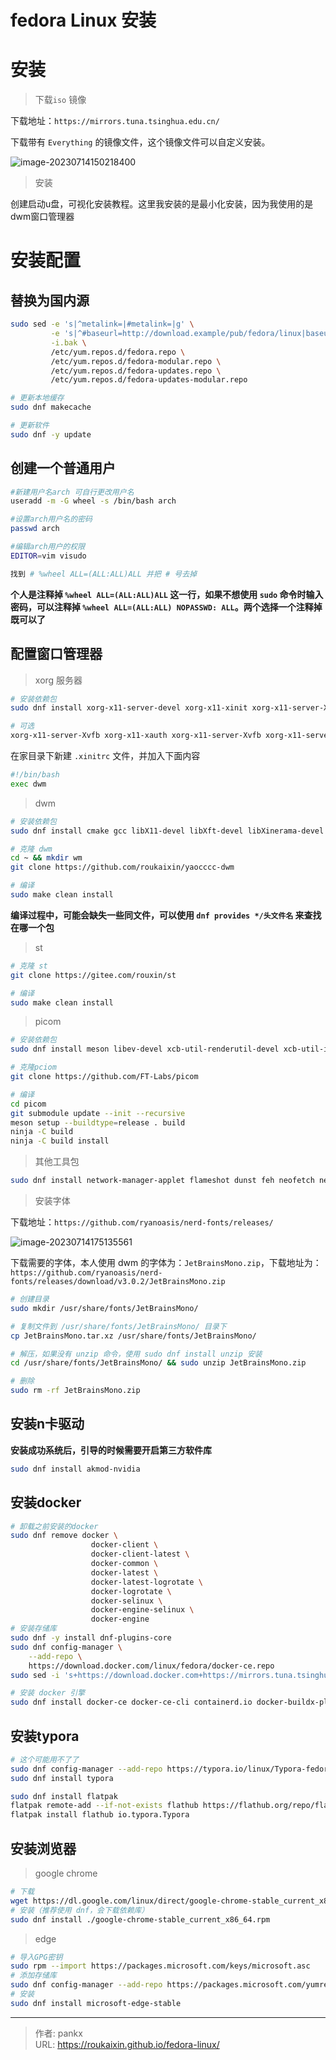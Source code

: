 # fedora Linux 安装








# 安装

> 下载`iso` 镜像

下载地址：`https://mirrors.tuna.tsinghua.edu.cn/`

下载带有 `Everything` 的镜像文件，这个镜像文件可以自定义安装。

![image-20230714150218400](../note%20picture/fedoraLinux.assets/image-20230714150218400.png)



> 安装

创建启动u盘，可视化安装教程。这里我安装的是最小化安装，因为我使用的是dwm窗口管理器





# 安装配置

## 替换为国内源

```bash
sudo sed -e 's|^metalink=|#metalink=|g' \
         -e 's|^#baseurl=http://download.example/pub/fedora/linux|baseurl=https://mirrors.tuna.tsinghua.edu.cn/fedora|g' \
         -i.bak \
         /etc/yum.repos.d/fedora.repo \
         /etc/yum.repos.d/fedora-modular.repo \
         /etc/yum.repos.d/fedora-updates.repo \
         /etc/yum.repos.d/fedora-updates-modular.repo

# 更新本地缓存
sudo dnf makecache

# 更新软件
sudo dnf -y update
```



## 创建一个普通用户

```bash
#新建用户名arch 可自行更改用户名
useradd -m -G wheel -s /bin/bash arch

#设置arch用户名的密码
passwd arch

#编辑arch用户的权限
EDITOR=vim visudo

找到 # %wheel ALL=(ALL:ALL)ALL 并把 # 号去掉
```

**个人是注释掉 `%wheel ALL=(ALL:ALL)ALL` 这一行，如果不想使用 `sudo` 命令时输入密码，可以注释掉 `%wheel ALL=(ALL:ALL) NOPASSWD: ALL`。两个选择一个注释掉既可以了**



## 配置窗口管理器

> xorg 服务器

```bash
# 安装依赖包
sudo dnf install xorg-x11-server-devel xorg-x11-xinit xorg-x11-server-Xorg

# 可选
xorg-x11-server-Xvfb xorg-x11-xauth xorg-x11-server-Xvfb xorg-x11-server-Xdmx xorg-x11-server-Xephyr xorg-x11-server-Xnest
```

在家目录下新建 `.xinitrc` 文件，并加入下面内容

```bash
#!/bin/bash
exec dwm
```



> dwm

```bash
# 安装依赖包
sudo dnf install cmake gcc libX11-devel libXft-devel libXinerama-devel git 

# 克隆 dwm
cd ~ && mkdir wm
git clone https://github.com/roukaixin/yaocccc-dwm

# 编译
sudo make clean install
```
**编译过程中，可能会缺失一些同文件，可以使用 `dnf provides */头文件名` 来查找在哪一个包**




> st

```bash
# 克隆 st
git clone https://gitee.com/rouxin/st

# 编译
sudo make clean install
```



> picom

```bash
# 安装依赖包
sudo dnf install meson libev-devel xcb-util-renderutil-devel xcb-util-image-devel pixman-devel xcb-util-devel uthash-devel libconfig-devel mesa-libGL-devel dbus-devel

# 克隆pciom
git clone https://github.com/FT-Labs/picom

# 编译
cd picom
git submodule update --init --recursive
meson setup --buildtype=release . build
ninja -C build
ninja -C build install
```



> 其他工具包

```bash
sudo dnf install network-manager-applet flameshot dunst feh neofetch neovim acpi xsetroot
```



> 安装字体

下载地址：`https://github.com/ryanoasis/nerd-fonts/releases/`

![image-20230714175135561](../note%20picture/fedoraLinux.assets/image-20230714175135561.png)

下载需要的字体，本人使用 dwm 的字体为：`JetBrainsMono.zip`，下载地址为：`https://github.com/ryanoasis/nerd-fonts/releases/download/v3.0.2/JetBrainsMono.zip`

```bash
# 创建目录
sudo mkdir /usr/share/fonts/JetBrainsMono/

# 复制文件到 /usr/share/fonts/JetBrainsMono/ 目录下
cp JetBrainsMono.tar.xz /usr/share/fonts/JetBrainsMono/

# 解压，如果没有 unzip 命令，使用 sudo dnf install unzip 安装
cd /usr/share/fonts/JetBrainsMono/ && sudo unzip JetBrainsMono.zip

# 删除
sudo rm -rf JetBrainsMono.zip
```







## 安装n卡驱动

**安装成功系统后，引导的时候需要开启第三方软件库**

```bash
sudo dnf install akmod-nvidia
```



## 安装docker

```bash
# 卸载之前安装的docker
sudo dnf remove docker \
                  docker-client \
                  docker-client-latest \
                  docker-common \
                  docker-latest \
                  docker-latest-logrotate \
                  docker-logrotate \
                  docker-selinux \
                  docker-engine-selinux \
                  docker-engine
# 安装存储库      
sudo dnf -y install dnf-plugins-core
sudo dnf config-manager \
    --add-repo \
    https://download.docker.com/linux/fedora/docker-ce.repo
sudo sed -i 's+https://download.docker.com+https://mirrors.tuna.tsinghua.edu.cn/docker-ce+' /etc/yum.repos.d/docker-ce.repo

# 安装 docker 引擎
sudo dnf install docker-ce docker-ce-cli containerd.io docker-buildx-plugin docker-compose-plugin
```



## 安装typora

```bash
# 这个可能用不了了
sudo dnf config-manager --add-repo https://typora.io/linux/Typora-fedora.repo
sudo dnf install typora
```
```bash
sudo dnf install flatpak
flatpak remote-add --if-not-exists flathub https://flathub.org/repo/flathub.flatpakrepo
flatpak install flathub io.typora.Typora
```





## 安装浏览器

> google chrome

```bash
# 下载
wget https://dl.google.com/linux/direct/google-chrome-stable_current_x86_64.rpm
# 安装（推荐使用 dnf，会下载依赖库）
sudo dnf install ./google-chrome-stable_current_x86_64.rpm
```



> edge

```bash
# 导入GPG密钥
sudo rpm --import https://packages.microsoft.com/keys/microsoft.asc
# 添加存储库
sudo dnf config-manager --add-repo https://packages.microsoft.com/yumrepos/edge
# 安装
sudo dnf install microsoft-edge-stable
```

---

> 作者: pankx  
> URL: https://roukaixin.github.io/fedora-linux/  

